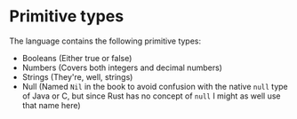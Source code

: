# Primitive types
The language contains the following primitive types:

- Booleans (Either true or false)
- Numbers (Covers both integers and decimal numbers)
- Strings (They're, well, strings)
- Null (Named `Nil` in the book to avoid confusion with the native `null` type of Java or C, but since Rust has no concept of `null` I might as well use that name here)